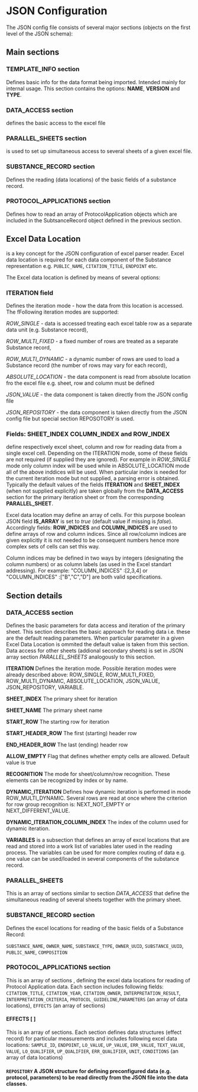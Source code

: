 # JSON Configuration

The JSON config file consists of several major sections (objects on the first level of the JSON schema):

## Main sections

### **TEMPLATE_INFO** section 
Defines basic info for the data format being imported. Intended mainly for internal usage. This section contains the options: **NAME**, **VERSION** and **TYPE**.

### **DATA_ACCESS** section 
defines the basic access to the excel file

### **PARALLEL_SHEETS** section 
is used to set up simultaneous access to several sheets of a given excel file.
 
### **SUBSTANCE_RECORD** section 
Defines the reading (data locations) of the basic fields of a substance record. 

### **PROTOCOL_APPLICATIONS** section 
Defines how to read an array of ProtocolApplication objects which are included in the SubtsanceRecord object defined in the previous section.

## **Excel Data Location** 
is a key concept for the JSON configuration of excel parser reader. Excel data location is required for each data component of the Substance representation e.g. `PUBLIC_NAME`, `CITATION_TITLE`, `ENDPOINT` etc.

The Excel data location is defined by means of several options:

### **ITERATION** field 
Defines the iteration mode - how the data from this location is accessed. The fFollowing iteration modes are supported: 

   *ROW_SINGLE* - data is accessed treating each excel table row as a separate data unit (e.g. Substance record),

   *ROW_MULTI_FIXED* - a fixed number of rows are treated as a separate Substance record,

   *ROW_MULTI_DYNAMIC* - a dynamic number of rows are used to load a Substance record (the number of rows may vary for each record),

   *ABSOLUTE_LOCATION* - the data component is read from absolute location fro the excel file e.g. sheet, row and column must be defined

   *JSON_VALUE* - the data component is taken directly from the JSON config file

   *JSON_REPOSITORY* - the data component is taken directly from the JSON config file but special section REPOSOTORY is used.

### Fields: **SHEET_INDEX** **COLUMN_INDEX** and **ROW_INDEX** 
define respectively excel sheet, column and row for reading data from a single excel cell. Depending on the ITERATION mode, some of these fields are not required (if supplied they are ignored). For example in *ROW_SINGLE* mode only column index will be used while in ABSOLUTE_LOCATION mode all of the above inddices will be used. When particular index is needed for the current iteration mode but not supplied, a parsing error is obtained.
Typically the default values of the fields **ITERATION** and **SHEET_INDEX** (when not supplied explicitly) are taken globally from the **DATA_ACCESS** section for the primary iteration sheet or from the corresponding **PARALLEL_SHEET**.

Excel data location may define an array of cells. For this purpose boolean JSON field **IS_ARRAY** is set to *true* (default value if missing is *false*).
Accordingly fields: **ROW_INDICES** and **COLUMN_INDICES** are used to define arrays of row and column indices. Since all row/column indices are given explicitly it is not needed to be consequent numbers hence more complex sets of cells can set this way. 

Column indices may be defined in two ways by integers (designating the column numbers) or as column labels (as used in the Excel standart addressing). For example: "COLUMN_INDICES" :[2,3,4] or "COLUMN_INDICES" :["B","C","D"] are both valid specifications.  

## Section details

### DATA_ACCESS section 

Defines the basic parameters for data access and iteration of the primary sheet. This section describes the basic approach for reading data i.e. these are the default reading parameters. When particular parameter in a given Excel Data Location is ommited the default value is taken from this section. 
Data access for other sheets (addional secondary sheets) is set in JSON array section *PARALLEL_SHEETS* analogously to this section.

**ITERATION**	Defines the iteration mode. Possible iteration modes were already described above:
ROW_SINGLE, ROW_MULTI_FIXED, ROW_MULTI_DYNAMIC, ABSOLUTE_LOCATION, JSON_VALUE, JSON_REPOSITORY, VARIABLE. 

**SHEET_INDEX**	The primary sheet for iteration

**SHEET_NAME**	The primary sheet name

**START_ROW**	The starting row for iteration

**START_HEADER_ROW**	The first (starting) header row

**END_HEADER_ROW**	The last (ending) header row

**ALLOW_EMPTY**	Flag that defines whether empty cells are allowed. Default value is true 

**RECOGNITION**	The mode for sheet/column/row recognition. These elements can be recognized by index or by name.

**DYNAMIC_ITERATION**	Defines how dynamic iteration is performed in mode ROW_MULTI_DYNAMIC. Several rows are read at once where the criterion for row group recognition is: NEXT_NOT_EMPTY or NEXT_DIFFERENT_VALUE.

**DYNAMIC_ITERATION_COLUMN_INDEX**	The index of the column used for dynamic iteration.

**VARIABLES**	is a subsection that defines an array of excel locations that are read and stored into a work list of variables later used in the reading process. The variables can be used for more complex routing of data e.g. one value can be used/loaded in several components of the substance record.


### PARALLEL_SHEETS 

This is an array of sections similar to section *DATA_ACCESS* that define the simultaneous reading of several sheets together with the primary sheet. 


### SUBSTANCE_RECORD section

Defines the excel locations for reading of the basic fields of a Substance Record: 

`SUBSTANCE_NAME`, `OWNER_NAME`, `SUBSTANCE_TYPE`, `OWNER_UUID`, `SUBSTANCE_UUID`, `PUBLIC_NAME`, `COMPOSITION`
 
### PROTOCOL_APPLICATIONS section

This is an array of sections , defining the excel data locations for reading of Protocol Application data. Each section includes following fields:  `CITATION_TITLE`, `CITATION_YEAR`, `CITATION_OWNER`,  `INTERPRETATION_RESULT`, `INTERPRETATION_CRITERIA`, `PROTOCOL_GUIDELINE`,`PARAMETERS` (an array of data locations), `EFFECTS` (an array of sections)

#### **EFFECTS [ ]**	
This is an array of sections. Each section defines data structures (effect record) for particular measurements and includes following excel data locations: `SAMPLE_ID`, `ENDPOINT`, `LO_VALUE`, `UP_VALUE`, `ERR_VALUE`, `TEXT_VALUE`, `VALUE`, `LO_QUALIFIER`, `UP_QUALIFIER`, `ERR_QUALIFIER`, `UNIT`, `CONDITIONS` (an array of data locations)

#### `REPOSITORY`	A JSON structure for defining preconfigured data (e.g. protocol, parameters) to be read directly from the JSON file into the data classes. 
